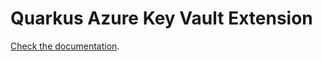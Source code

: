 # Quarkus Azure Key Vault Extension

[Check the documentation](https://quarkiverse.github.io/quarkiverse-docs/quarkus-azure-services/dev/quarkus-azure-key-vault.html).
